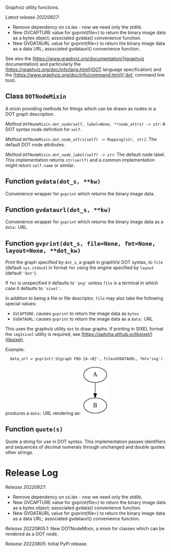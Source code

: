Graphviz utility functions.

*Latest release 20220827*:
* Remove dependency on cs.lex - now we need only the stdlib.
* New GVCAPTURE value for gvprint(file=) to return the binary image data as a bytes object; associated gvdata() convenience function.
* New GVDATAURL value for gvprint(file=) to return the binary image data as a data URL; associated gvdataurl() convenience function.

See also the [https://www.graphviz.org/documentation/](graphviz documentation)
and particularly the [https://graphviz.org/doc/info/lang.html](DOT language specification)
and the [https://www.graphviz.org/doc/info/command.html](`dot` command line tool).

## Class `DOTNodeMixin`

A mixin providing methods for things which can be drawn as
nodes in a DOT graph description.

*Method `DOTNodeMixin.dot_node(self, label=None, **node_attrs) -> str`*:
A DOT syntax node definition for `self`.

*Method `DOTNodeMixin.dot_node_attrs(self) -> Mapping[str, str]`*:
The default DOT node attributes.

*Method `DOTNodeMixin.dot_node_label(self) -> str`*:
The default node label.
This implementation returns `str(serlf)`
and a common implementation might return `self.name` or similar.

## Function `gvdata(dot_s, **kw)`

Convenience wrapper for `gvprint` which returns the binary image data.

## Function `gvdataurl(dot_s, **kw)`

Convenience wrapper for `gvprint` which returns the binary image data
as a `data:` URL.

## Function `gvprint(dot_s, file=None, fmt=None, layout=None, **dot_kw)`

Print the graph specified by `dot_s`, a graph in graphViz DOT syntax,
  to `file` (default `sys.stdout`)
  in format `fmt` using the engine specified by `layout` (default `'dot'`).

  If `fmt` is unspecified it defaults to `'png'` unless `file`
  is a terminal in which case it defaults to `'sixel'`.

  In addition to being a file or file descriptor,
  `file` may also take the following special values:
  * `GVCAPTURE`: causes `gvprint` to return the image data as `bytes`
  * `GVDATAURL`: causes `gvprint` to return the image data as a `data:` URL

  This uses the graphviz utility `dot` to draw graphs.
  If printing in SIXEL format the `img2sixel` utility is required,
  see [https://saitoha.github.io/libsixel/](libsixel).

  Example:

      data_url = gvprint('digraph FOO {A->B}', file=GVDATAURL, fmt='svg')

produces a `data:` URL rendering as:
<img src="data:image/svg+xml;utf8,<%3Fxml%20version%3D%221.0%22%20encoding%3D%22UTF-8%22%20standalone%3D%22no%22%3F><%21DOCTYPE%20svg%20PUBLIC%20%22-//W3C//DTD%20SVG%201.1//EN%22%20%22http://www.w3.org/Graphics/SVG/1.1/DTD/svg11.dtd%22><%21--%20Generated%20by%20graphviz%20version%205.0.0%20%2820220707.1540%29%20--><%21--%20Title:%20FOO%20Pages:%201%20--><svg%20width%3D%2262pt%22%20height%3D%22116pt%22%20viewBox%3D%220.00%200.00%2062.00%20116.00%22%20xmlns%3D%22http://www.w3.org/2000/svg%22%20xmlns:xlink%3D%22http://www.w3.org/1999/xlink%22><g%20id%3D%22graph0%22%20class%3D%22graph%22%20transform%3D%22scale%281%201%29%20rotate%280%29%20translate%284%20112%29%22><title>FOO</title><polygon%20fill%3D%22white%22%20stroke%3D%22transparent%22%20points%3D%22-4%2C4%20-4%2C-112%2058%2C-112%2058%2C4%20-4%2C4%22/><%21--%20A%20--><g%20id%3D%22node1%22%20class%3D%22node%22><title>A</title><ellipse%20fill%3D%22none%22%20stroke%3D%22black%22%20cx%3D%2227%22%20cy%3D%22-90%22%20rx%3D%2227%22%20ry%3D%2218%22/><text%20text-anchor%3D%22middle%22%20x%3D%2227%22%20y%3D%22-86.3%22%20font-family%3D%22Times%2Cserif%22%20font-size%3D%2214.00%22>A</text></g><%21--%20B%20--><g%20id%3D%22node2%22%20class%3D%22node%22><title>B</title><ellipse%20fill%3D%22none%22%20stroke%3D%22black%22%20cx%3D%2227%22%20cy%3D%22-18%22%20rx%3D%2227%22%20ry%3D%2218%22/><text%20text-anchor%3D%22middle%22%20x%3D%2227%22%20y%3D%22-14.3%22%20font-family%3D%22Times%2Cserif%22%20font-size%3D%2214.00%22>B</text></g><%21--%20A%26%2345%3B%26gt%3BB%20--><g%20id%3D%22edge1%22%20class%3D%22edge%22><title>A%26%2345%3B%26gt%3BB</title><path%20fill%3D%22none%22%20stroke%3D%22black%22%20d%3D%22M27%2C-71.7C27%2C-63.98%2027%2C-54.71%2027%2C-46.11%22/><polygon%20fill%3D%22black%22%20stroke%3D%22black%22%20points%3D%2230.5%2C-46.1%2027%2C-36.1%2023.5%2C-46.1%2030.5%2C-46.1%22/></g></g></svg>">

## Function `quote(s)`

Quote a string for use in DOT syntax.
This implementation passes identifiers and sequences of decimal numerals
through unchanged and double quotes other strings.

# Release Log



*Release 20220827*:
* Remove dependency on cs.lex - now we need only the stdlib.
* New GVCAPTURE value for gvprint(file=) to return the binary image data as a bytes object; associated gvdata() convenience function.
* New GVDATAURL value for gvprint(file=) to return the binary image data as a data URL; associated gvdataurl() convenience function.

*Release 20220805.1*:
New DOTNodeMixin, a mixin for classes which can be rendered as a DOT node.

*Release 20220805*:
Initial PyPI release.
